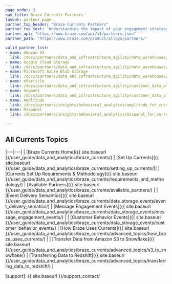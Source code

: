 ```yaml
---
page_order: 3
nav_title: Braze Currents Partners
layout: partner_page
partner_top_header: "Braze Currents Partners"
partner_top_text: "Understanding the impact of your engagement strategy is critical in informing your iteration and optimization of your communications with your users. <br> <br> To ensure that this valuable engagement data is tightly integrated with the rest of your operations, the Braze platform tracks a wide array of event data from your integration for analysis, retargeting, and other use-cases elsewhere within your own systems. <br> <br> We've partnered with some of the best in the space to help elevate your data to make an impact."
partner_api: "https://www.braze.com/api/v1/partners.json"
partner_path: "https://www.braze.com/product/alloys/partners/"

valid_partner_list:
- name: Amazon S3
  link: /docs/partners/data_and_infrastructure_agility/data_warehouses/amazon_s3/
- name: Google Cloud Storage
  link: /docs/partners/data_and_infrastructure_agility/data_warehouses/google_cloud_storage_for_currents/
- name: Microsoft Azure Blob Storage
  link: /docs/partners/data_and_infrastructure_agility/data_warehouses/microsoft_azure_blob_storage_for_currents/
- name: mParticle
  link: /docs/partners/data_and_infrastructure_agility/customer_data_platform/mparticle_for_currents/
- name: Segment
  link: /docs/partners/data_and_infrastructure_agility/customer_data_platform/segment_for_currents/
- name: Amplitude
  link: /docs/partners/insights/behavioral_analytics/amplitude_for_currents/
- name: Mixpanel
  link: /docs/partners/insights/behavioral_analytics/mixpanel_for_currents/

---
```


## All Currents Topics

|---|---|
| [Braze Currents Home]({{ site.baseurl }}/user_guide/data_and_analytics/braze_currents/) | [Set Up Currents]({{ site.baseurl }}/user_guide/data_and_analytics/braze_currents/setting_up_currents/)|
|[Currents Set Up Requirements & Methodology]({{ site.baseurl }}/user_guide/data_and_analytics/braze_currents/requirements_and_methodology/) | [Available Partners]({{ site.baseurl }}/user_guide/data_and_analytics/braze_currents/available_partners/) |
| [Event Delivery Semantics]({{ site.baseurl }}/user_guide/data_and_analytics/braze_currents/data_storage_events/event_delivery_sematics/) | [Message Engagement Events]({{ site.baseurl }}/user_guide/data_and_analytics/braze_currents/data_storage_events/message_engagement_events/) |
| [Customer Behavior Events]({{ site.baseurl }}/user_guide/data_and_analytics/braze_currents/data_storage_events/customer_behavior_events/) | [How Braze Uses Currents]({{ site.baseurl }}/user_guide/data_and_analytics/braze_currents/advanced_topics/how_braze_uses_currents/) |
| [Transfer Data from Amazon S3 to Snowflake]({{ site.baseurl }}/user_guide/data_and_analytics/braze_currents/advanced_topics/s3_to_snowflake/) | [Transferring Data to Redshift]({{ site.baseurl }}/user_guide/data_and_analytics/braze_currents/advanced_topics/transferring_data_to_redshift/) |

[support]: {{ site.baseurl }}/support_contact/
